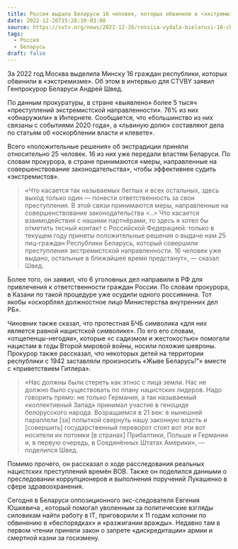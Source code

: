 ```yaml
---
title: Россия выдала Беларуси 16 человек, которых обвинили в «экстремизме»
date: 2022-12-26T15:28:10-03:00
source: https://svtv.org/news/2022-12-26/rossiia-vydala-bielarusi-16-chieloviek-ekstriemizmie/
tags:
  - Россия
  - Беларусь
draft: false
---
```


За 2022 год Москва выделила Минску 16 граждан республики, которых обвинили в «экстремизме». Об этом в интервью для CTVBY заявил Генпрокурор Беларуси Андрей Швед.

По данным прокуратуры, в стране «выявлено» более 5 тысяч «преступлений экстремистской направленности». 76% из них «обнаружили» в Интернете. Сообщается, что «большинство из них связаны с событиями 2020 года», а «львиную долю» составляют дела по статьям об «оскорблении власти и клевете».

Всего «положительные решения» об экстрадиции приняли относительно 25 человек.  16 из них уже передали властям Беларуси. По словам прокурора, в стране принимаются «меры, направленные на совершенствование законодательства», чтобы эффективнее судить «экстремистов».

> «Что касается так называемых беглых и всех остальных, здесь выход только один — понести ответственность за свои преступления. В этой связи принимаются меры, направленные на совершенствование законодательства <..> Что касается взаимодействия с нашими партнёрами, то здесь я хотел бы отметить тесный контакт с Российской Федерацией: только в текущем году приняты положительные решения о выдаче нам 25 лиц-граждан Республики Беларусь, который совершили преступления экстремистской направленности. 16 человек уже выдано, остальные в ближайшее время предстанут», — сказал Швед.

Более того, он заявил, что 6 уголовных дел направили в РФ для привлечения к ответственности граждан России. По словам прокурора, в Казани по такой процедуре уже осудили одного россиянина. Тот якобы «оскорблял должностное лицо Министерства внутренних дел РБ».

Чиновник также сказал, что протестная БЧБ символика «для них является равной нацистской символике». По его его словам, «отщепенцы-негодяи», которые «с садизмом и жестокостью» помогали нацистам в годы Второй мировой войны, носили похожие шевроны. Прокурор также рассказал, что некоторых детей на территории республики с 1942 заставляли произносить «Жыве Беларусь!”» вместе с «приветствием Гитлера».

> «Нас должны были стереть как этнос с лица земли. Нас не должно было существовать по плану нацистских лидеров. Надо говорить прямо: не только Германия, а так называемый «коллективный Запад» принимал участие в геноциде белорусского народа. Возращаемся в 21 век: в нынешней параллели [за] попыткой свернуть нашу законную власть и [совершить] государственный переворот стоят вот эти вот носители их потомки [в странах] Прибалтики, Польше и Германии и, в первую очередь, в Соединённых Штатах Америки», — поделился Швед.

Помимо прочего, он рассказал о ходе расследования реальных нацистских преступлений времён ВОВ. Также он поделился данными о преследовании коррупционеров и выполнения поручений Лукашенко в сфере здравоохранения.

Сегодня в Беларуси оппозиционного экс-следователя Евгения Юшкевича , который помогал уволенным за политические взгляды силовикам найти работу в IT, приговорили к 11 годам колонии по обвинению в «беспорядках» и «разжигании вражды». Недавно там в первом чтении приняли закон о запрете «дискредитации» армии и смертной казни за госизмену.
